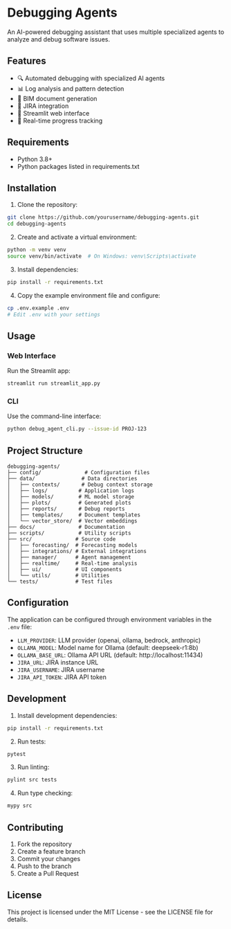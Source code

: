 # Debugging Agents

An AI-powered debugging assistant that uses multiple specialized agents to analyze and debug software issues.

## Features

- 🔍 Automated debugging with specialized AI agents
- 📊 Log analysis and pattern detection
- 📝 BIM document generation
- 🎯 JIRA integration
- 🚀 Streamlit web interface
- 🔄 Real-time progress tracking

## Requirements

- Python 3.8+
- Python packages listed in requirements.txt

## Installation

1. Clone the repository:
```bash
git clone https://github.com/yourusername/debugging-agents.git
cd debugging-agents
```

2. Create and activate a virtual environment:
```bash
python -m venv venv
source venv/bin/activate  # On Windows: venv\Scripts\activate
```

3. Install dependencies:
```bash
pip install -r requirements.txt
```

4. Copy the example environment file and configure:
```bash
cp .env.example .env
# Edit .env with your settings
```

## Usage

### Web Interface

Run the Streamlit app:
```bash
streamlit run streamlit_app.py
```

### CLI

Use the command-line interface:
```bash
python debug_agent_cli.py --issue-id PROJ-123
```

## Project Structure

```
debugging-agents/
├── config/              # Configuration files
├── data/               # Data directories
│   ├── contexts/       # Debug context storage
│   ├── logs/          # Application logs
│   ├── models/        # ML model storage
│   ├── plots/         # Generated plots
│   ├── reports/       # Debug reports
│   ├── templates/     # Document templates
│   └── vector_store/  # Vector embeddings
├── docs/              # Documentation
├── scripts/           # Utility scripts
├── src/              # Source code
│   ├── forecasting/  # Forecasting models
│   ├── integrations/ # External integrations
│   ├── manager/      # Agent management
│   ├── realtime/     # Real-time analysis
│   ├── ui/           # UI components
│   └── utils/        # Utilities
└── tests/            # Test files
```

## Configuration

The application can be configured through environment variables in the `.env` file:

- `LLM_PROVIDER`: LLM provider (openai, ollama, bedrock, anthropic)
- `OLLAMA_MODEL`: Model name for Ollama (default: deepseek-r1:8b)
- `OLLAMA_BASE_URL`: Ollama API URL (default: http://localhost:11434)
- `JIRA_URL`: JIRA instance URL
- `JIRA_USERNAME`: JIRA username
- `JIRA_API_TOKEN`: JIRA API token

## Development

1. Install development dependencies:
```bash
pip install -r requirements.txt
```

2. Run tests:
```bash
pytest
```

3. Run linting:
```bash
pylint src tests
```

4. Run type checking:
```bash
mypy src
```

## Contributing

1. Fork the repository
2. Create a feature branch
3. Commit your changes
4. Push to the branch
5. Create a Pull Request

## License

This project is licensed under the MIT License - see the LICENSE file for details. 